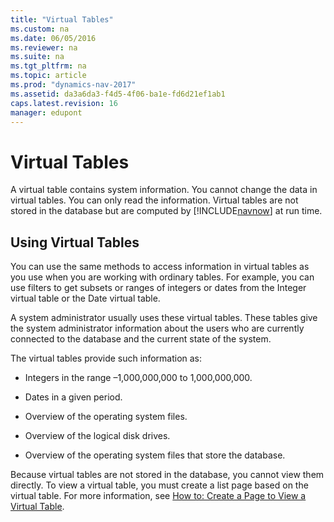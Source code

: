 ```yaml
---
title: "Virtual Tables"
ms.custom: na
ms.date: 06/05/2016
ms.reviewer: na
ms.suite: na
ms.tgt_pltfrm: na
ms.topic: article
ms.prod: "dynamics-nav-2017"
ms.assetid: da3a6da3-f4d5-4f06-ba1e-fd6d21ef1ab1
caps.latest.revision: 16
manager: edupont
---
```

# Virtual Tables
A virtual table contains system information. You cannot change the data in virtual tables. You can only read the information. Virtual tables are not stored in the database but are computed by [!INCLUDE[navnow](includes/navnow_md.md)] at run time.  
  
## Using Virtual Tables  
 You can use the same methods to access information in virtual tables as you use when you are working with ordinary tables. For example, you can use filters to get subsets or ranges of integers or dates from the Integer virtual table or the Date virtual table.  
  
 A system administrator usually uses these virtual tables. These tables give the system administrator information about the users who are currently connected to the database and the current state of the system.  
  
 The virtual tables provide such information as:  
  
-   Integers in the range –1,000,000,000 to 1,000,000,000.  
  
-   Dates in a given period.  
  
-   Overview of the operating system files.  
  
-   Overview of the logical disk drives.  
  
-   Overview of the operating system files that store the database.  
  
 Because virtual tables are not stored in the database, you cannot view them directly. To view a virtual table, you must create a list page based on the virtual table. For more information, see [How to: Create a Page to View a Virtual Table](How-to--Create-a-Page-to-View-a-Virtual-Table.md).